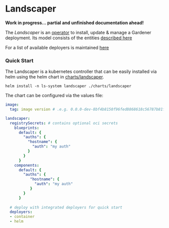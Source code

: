 # Landscaper
**Work in progress... partial and unfinished documentation ahead!**

The _Landscaper_ is an [operator](https://kubernetes.io/docs/concepts/extend-kubernetes/operator/) to install, update & manage a Gardener deployment.
Its model consists of the entities [described here](docs/Entities.md)

For a list of available deployers is maintained [here](docs/deployer)

### Quick Start

The Landscaper is a kubernetes controller that can be easily installed via helm using the helm chart in [charts/landscaper](charts/landscaper).

```
helm install -n ls-system landscaper ./charts/landscaper
```

The chart can be configured via the values file:
```yaml
image:
  tag: image version # .e.g. 0.0.0-dev-8bf4b8150f96fed8868618c56787b81fa4e095e6

landscaper:
  registrySecrets: # contains optional oci secrets
    blueprints:
      default: {
        "auths": {
          "hostname": {
            "auth": "my auth"
          }
        }
      }
    components:
      default: {
        "auths": {
           "hostname": {
             "auth": "my auth"
           }
        }
      }
  
  # deploy with integrated deployers for quick start
  deployers: 
  - container
  - helm
```
